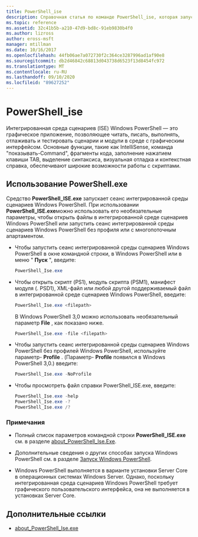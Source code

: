 ```yaml
---
title: PowerShell_ise
description: Справочная статья по команде PowerShell_ise, которая запускает сеанс интегрированной среды сценариев (ISE) Windows PowerShell.
ms.topic: reference
ms.assetid: 32c41b5b-a210-47d9-bd8c-91eb9830b4f0
ms.author: lizross
author: eross-msft
manager: mtillman
ms.date: 10/16/2017
ms.openlocfilehash: 44fb06ae7a072730f2c364ce3287996ad1af90e8
ms.sourcegitcommit: db2d46842c68813d043738d6523f13d8454fc972
ms.translationtype: MT
ms.contentlocale: ru-RU
ms.lasthandoff: 09/10/2020
ms.locfileid: "89627252"
---
```

# <a name="powershell_ise"></a>PowerShell_ise

Интегрированная среда сценариев (ISE) Windows PowerShell — это графическое приложение, позволяющее читать, писать, выполнять, отлаживать и тестировать сценарии и модули в среде с графическим интерфейсом. Основные функции, такие как IntelliSense, команда "показывать-Command", фрагменты кода, заполнение нажатием клавиши TAB, выделение синтаксиса, визуальная отладка и контекстная справка, обеспечивают широкие возможности работы с скриптами.

## <a name="using-powershellexe"></a>Использование PowerShell.exe

Средство **PowerShell_ISE.exe** запускает сеанс интегрированной среды сценариев Windows PowerShell. При использовании **PowerShell_ISE.exe**можно использовать его необязательные параметры, чтобы открыть файлы в интегрированной среде сценариев Windows PowerShell или запустить сеанс интегрированной среды сценариев Windows PowerShell без профиля или с многопоточным апартаментом.

- Чтобы запустить сеанс интегрированной среды сценариев Windows PowerShell в окне командной строки, в Windows PowerShell или в меню " **Пуск** ", введите:

  ```powershell
  PowerShell_Ise.exe
  ```

- Чтобы открыть скрипт (PS1), модуль скрипта (PSM1), манифест модуля (. PSD1), XML-файл или любой другой поддерживаемый файл в интегрированной среде сценариев Windows PowerShell, введите:

  ```powershell
  PowerShell_Ise.exe <filepath>
  ```

  В Windows PowerShell 3,0 можно использовать необязательный параметр **File** , как показано ниже.

  ```powershell
  PowerShell_Ise.exe -file <filepath>
  ```

- Чтобы запустить сеанс интегрированной среды сценариев Windows PowerShell без профилей Windows PowerShell, используйте параметр- **Profile** . (Параметр- **Profile** появился в Windows PowerShell 3,0.) введите:

  ```powershell
  PowerShell_Ise.exe -NoProfile
  ```

- Чтобы просмотреть файл справки PowerShell_ISE.exe, введите:

    ```powershell
    PowerShell_Ise.exe -help
    PowerShell_Ise.exe -?
    PowerShell_Ise.exe /?
    ```

### <a name="remarks"></a>Примечания

- Полный список параметров командной строки **PowerShell_ISE.exe** см. в разделе [about_PowerShell_Ise.Exe](/powershell/module/microsoft.powershell.core/about/about_powershell_ise_exe).

- Дополнительные сведения о других способах запуска Windows PowerShell см. в разделе [Запуск Windows PowerShell](/powershell/scripting/windows-powershell/starting-windows-powershell).

- Windows PowerShell выполняется в варианте установки Server Core в операционных системах Windows Server. Однако, поскольку интегрированная среда сценариев Windows PowerShell требует графического пользовательского интерфейса, она не выполняется в установках Server Core.

## <a name="additional-references"></a>Дополнительные ссылки

- [about_PowerShell_Ise.exe](/powershell/module/microsoft.powershell.core/about/about_powershell_exe)
